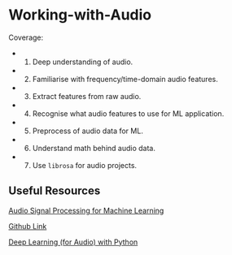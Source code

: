 # Working-with-Audio
Coverage:

*  1. Deep understanding of audio.
*  2. Familiarise with frequency/time-domain audio features.
*  3. Extract features from raw audio.
*  4. Recognise what audio features to use for ML application.
*  5. Preprocess of audio data for ML.
*  6. Understand math behind audio data. 
*  7. Use `librosa` for audio projects.



## Useful Resources
[Audio Signal Processing for Machine Learning](https://www.youtube.com/playlist?list=PL-wATfeyAMNqIee7cH3q1bh4QJFAaeNv0)

[Github Link](https://github.com/musikalkemist/DeepLearningForAudioWithPython)

[Deep Learning (for Audio) with Python](https://www.youtube.com/playlist?list=PL-wATfeyAMNrtbkCNsLcpoAyBBRJZVlnf)


